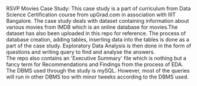 RSVP Movies Case Study:
This case study is a part of curriculum from Data Science Certification course from upGrad.com in association with IIIT Bangalore. 
The case study deals with dataset containing information about various movies from IMDB which is an online database for movies.The dataset has also been uploaded in this repo for reference. 
The process of database creation, adding tables, inserting data into the tables is done as a part of the case study. 
Exploratory Data Analysis is then done in the form of questions and writing query to find and analyse the answers.  
The repo also contains an 'Executive Summary' file which is nothing but a fancy term for Recommendations and Findings from the process of EDA.  
The DBMS used through the study is mySQL. However, most of the queries will run in other DBMS too with minor tweeks according to the DBMS used. 

